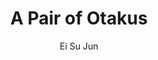 --- 
slug: "a-pair-of-otakus"
title: "A Pair of Otakus"
publishdate: "2018-12-31"
src: "https://365manga.net/manga/a-pair-of-otakus"
author: "Ei Su Jun"
image: "https://data.365manga.net/images/thumbnails/32608-a-pair-of-otakus.jpg"
tags: ["Comedy","Drama","Romance","School life","Shounen ai"]
chapters: ["Chapter 4: The Start Of The Nightmare ","Chapter 3: The Guy Who Never Refuses ","Chapter 2 ","Chapter 1 ","Oneshot"]
chapterlinks: ["https://365manga.net/a-pair-of-otakus/chapter-4.html","https://365manga.net/a-pair-of-otakus/chapter-3.html","https://365manga.net/a-pair-of-otakus/chapter-2.html","https://365manga.net/a-pair-of-otakus/chapter-1.html","https://365manga.net/a-pair-of-otakus/chapter-0.html"]
description: "As a result of getting addicted to an MMORPG during exam times, high school 2nd year Xiao Nan is moved back to the normal courses.On the first day of school he goes to his new class, unexpectedly meeting his childhood friend, Su Luo, who he hasn't talked with for 10 years.What will happen between these 2 boys united by a common interest?"
---